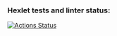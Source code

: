 ### Hexlet tests and linter status:
[![Actions Status](https://github.com/ValeriaStroeva/qa-engineer-project-85/workflows/hexlet-check/badge.svg)](https://github.com/ValeriaStroeva/qa-engineer-project-85/actions)